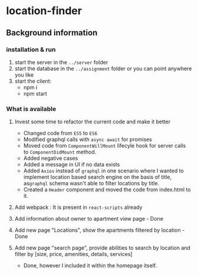 # location-finder

## Background information

### installation & run
1. start the server in the `../server` folder
2. start the database in the `../assignment` folder or you can point anywhere you like
3. start the client:
    - npm i
    - npm start

### What is available
1. Invest some time to refactor the current code and make it better
    - Changed code from `ES5` to `ES6`
    - Modified graphql calls with `async await` for promises
    - Moved code from `ComponentWillMount` lifecyle hook for server calls to `ComponentDidMount` method.
    - Added negative cases
    - Added a message in UI if no data exists
    - Added `Axios` instead of `graphql` in one scenario where I wanted to implement location based search engine on the basis of title,  as`graphql` schema wasn't able to filter locations by title.
    - Created a `Header` component and moved the code from index.html to it.
    
2. Add webpack  : It is present in `react-scripts` already
3. Add information about owner to apartment view page - Done
4. Add new page "Locations", show the apartments filtered by location - Done
5. Add new page "search page", provide abilities to search by location and filter by [size, price, amenities, details, services]
    - Done, however I included it within the homepage itself.

